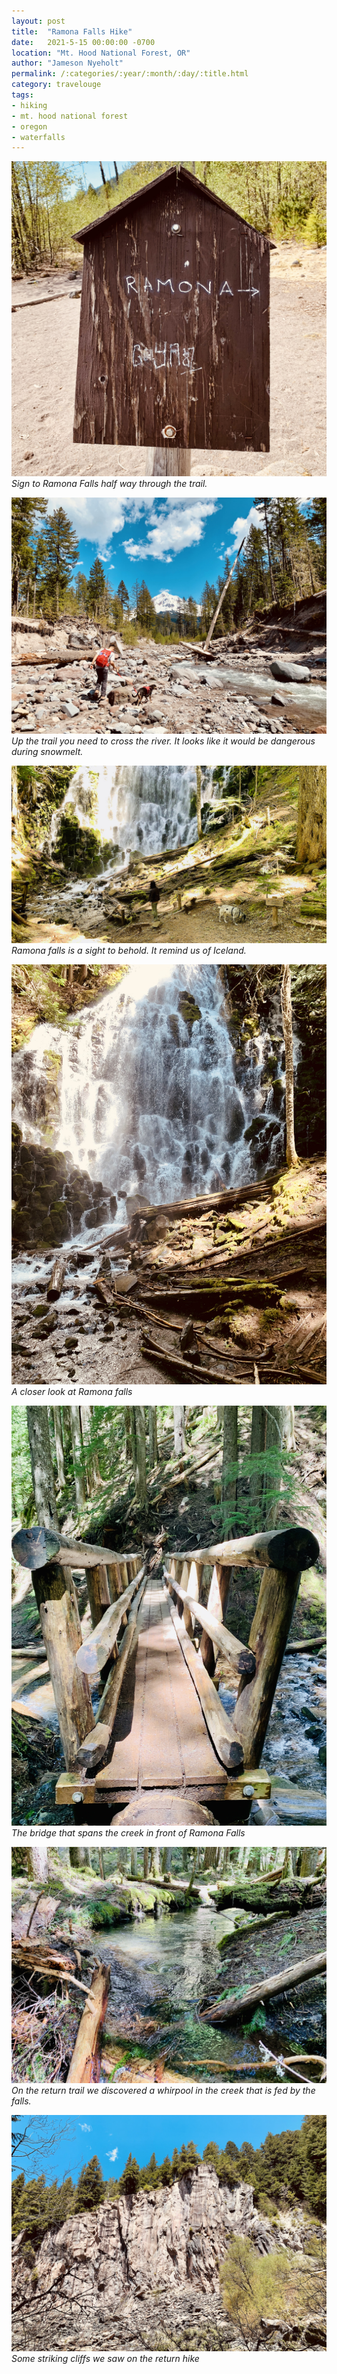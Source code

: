 ```yaml
---
layout: post
title:  "Ramona Falls Hike"
date:   2021-5-15 00:00:00 -0700
location: "Mt. Hood National Forest, OR"
author: "Jameson Nyeholt"
permalink: /:categories/:year/:month/:day/:title.html
category: travelouge
tags:
- hiking
- mt. hood national forest
- oregon
- waterfalls
---
```


![Picture of a trail sign that has Ramona written on it.](/assets/img/posts/2021/may/ramona-falls/ramona-falls-sign.jpeg)
*Sign to Ramona Falls half way through the trail.*

![Picture of a river bed with some water, a man and his dog, looking towards Mt. Hood.](/assets/img/posts/2021/may/ramona-falls/mt-hood.jpeg)
*Up the trail you need to cross the river.  It looks like it would be dangerous during snowmelt.*

![Picture of Romana falls with a woman and her dog standing in front of it.](/assets/img/posts/2021/may/ramona-falls/ramona-falls.JPG)
*Ramona falls is a sight to behold.  It remind us of Iceland.*

![Picture of Ramona falls, rocky waterfall with wood debris in front of it.](/assets/img/posts/2021/may/ramona-falls/ramona-falls-2.jpeg)
*A closer look at Ramona falls*

![Picture of the bridge that spans the creek in front of Ramona Falls.](/assets/img/posts/2021/may/ramona-falls/ramona-falls-bridge.jpeg)
*The bridge that spans the creek in front of Ramona Falls*

![Picture of a whirlpool in a creek.](/assets/img/posts/2021/may/ramona-falls/ramona-falls-creek.jpeg)
*On the return trail we discovered a whirpool in the creek that is fed by the falls.*

![Picture of rock cliffs topped by conifer trees.](/assets/img/posts/2021/may/ramona-falls/cliffs.jpeg)
*Some striking cliffs we saw on the return hike*
